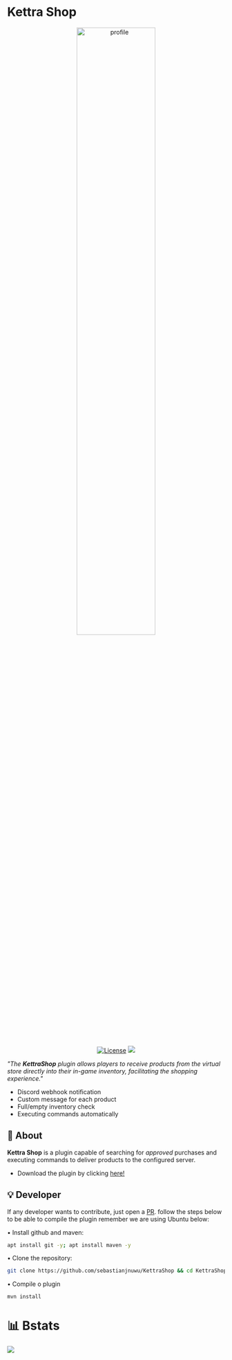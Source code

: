 # Kettra Shop

 <div align="center">
  <img alt="profile" src="https://media.discordapp.net/attachments/1030523150129188866/1075117570446852208/CC_20230214_151231.png" width="60%"  />
 
  <a href="https://opensource.org/licenses/Apache-2.0"><img alt="License" src="https://img.shields.io/badge/License-Apache%202.0-orange.svg"/></a>
  <a href="https://app.codacy.com/gh/sebastianjnuwu/KettraShop/dashboard?utm_source=gh&utm_medium=referral&utm_content=&utm_campaign=Badge_grade"><img src="https://app.codacy.com/project/badge/Grade/c3793767a2cd498da1ae8dea9ebbba3c"/></a>
</div>

   <i>"The <b>KettraShop</b> plugin allows players to receive products from the virtual store directly into their in-game inventory, facilitating the shopping experience."</i>
  
   - Discord webhook notification 
   - Custom message for each product 
   - Full/empty inventory check 
   - Executing commands automatically 

## 📖 About

 <b>Kettra Shop</b> is a plugin capable of searching for <i>approved</i> purchases and executing commands to deliver products to the configured server.
 
 - Download the plugin by clicking [here!](https://cdn.discordapp.com/attachments/1010559525436264458/1123932813608091729/KettraShop-1.2.7-SNAPSHORT.jar)
 
## 💡 Developer 

 If any developer wants to contribute, just open a [PR](https://github.com/sebastianjnuwu/KettraShop/pulls). follow the steps below to be able to compile the plugin remember we are using Ubuntu below:
 
 • Install github and maven: 
 ```bash
 apt install git -y; apt install maven -y
 ```
 
 • Clone the repository:
 ```bash
 git clone https://github.com/sebastianjnuwu/KettraShop && cd KettraShop
 ```
 
 • Compile o plugin
 ```bash
 mvn install 
 ```

# 📊 Bstats

![](https://bstats.org/signatures/bukkit/KettraShop.svg)
